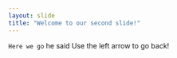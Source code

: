```yaml
---
layout: slide
title: "Welcome to our second slide!"
---
```

`Here we go` he said
Use the left arrow to go back!
